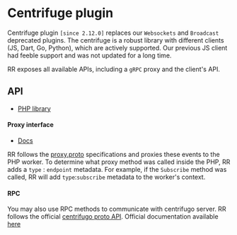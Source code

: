 # Centrifuge plugin

Centrifuge plugin `[since 2.12.0]` replaces our `Websockets` and `Broadcast` deprecated plugins.
The centrifuge is a robust library with different clients (JS, Dart, Go, Python), which are actively supported.
Our previous JS client had feeble support and was not updated for a long time.

RR exposes all available APIs, including a `gRPC` proxy and the client's API.

## API

- [PHP library](https://github.com/roadrunner-php/centrifugo)

#### Proxy interface

- [Docs](https://centrifugal.dev/docs/server/proxy#grpc-proxy)

RR follows the [proxy.proto](https://github.com/centrifugal/centrifugo/blob/master/internal/proxyproto/proxy.proto) specifications and proxies these events to the PHP worker.
To determine what proxy method was called inside the PHP, RR adds a `type` : `endpoint` metadata. For example, if the `Subscribe` method was called, RR will add `type`:`subscribe` metadata to the worker's context.
#### RPC 

You may also use RPC methods to communicate with centrifugo server. RR follows the official [centrifugo proto API](https://github.com/centrifugal/centrifugo/blob/master/internal/apiproto/api.proto).
Official documentation available [here](https://centrifugal.dev/docs/server/server_api#grpc-api)
